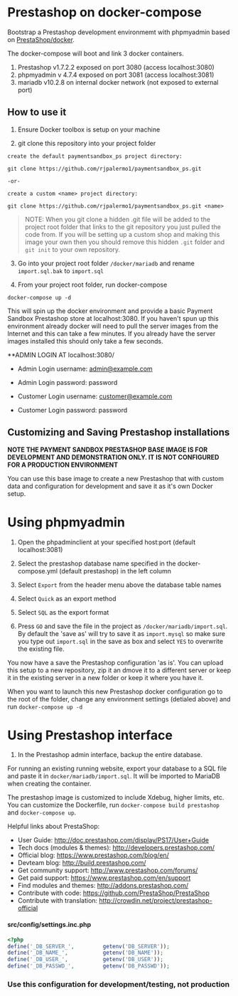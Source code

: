 # Prestashop on docker-compose

Bootstrap a Prestashop development environmemt with phpmyadmin based on  [PrestaShop/docker](https://github.com/PrestaShop/docker).

The docker-compose will boot and link 3 docker containers.

1.  Prestashop v1.7.2.2 exposed on port 3080  (access localhost:3080)
2.  phpmyadmin v 4.7.4 exposed on port 3081 (access localhost:3081)
3.  mariadb v10.2.8 on internal docker network (not exposed to external port)

## How to use it

1.  Ensure Docker toolbox is setup on your machine

2.  git clone this repository into your project folder
```
create the default paymentsandbox_ps project directory:

git clone https://github.com/rjpalermo1/paymentsandbox_ps.git

-or-

create a custom <name> project directory:

git clone https://github.com/rjpalermo1/paymentsandbox_ps.git <name>

```

> NOTE:  When you git clone a hidden .git file will be added to the project root folder that links to the git repository you just pulled the code from.  If you will be setting up a custom shop and making this image your own then you should remove this hidden `.git` folder and `git init` to your own repository.

3.  Go into your project root folder `/docker/mariadb` and rename `import.sql.bak` to `import.sql`

4.  From your project root folder, run docker-compose

```
docker-compose up -d
```

This will spin up the docker environment and provide a basic Payment Sandbox Prestashop store at localhost:3080.  If you haven't spun up this environment already docker will need to pull the server images from the Internet and this can take a few minutes.  If you already have the server images installed this should only take a few seconds.

**ADMIN LOGIN AT localhost:3080/
* Admin Login username:  admin@example.com
* Admin Login password: password

* Customer Login username: customer@example.com
* Customer Login password: password

## Customizing and Saving Prestashop installations

**NOTE THE PAYMENT SANDBOX PRESTASHOP BASE IMAGE IS FOR DEVELOPMENT AND DEMONSTRATION ONLY.  IT IS NOT CONFIGURED FOR A PRODUCTION ENVIRONMENT**

You can use this base image to create a new Prestashop that with custom data and configuration for development and save it as it's own Docker setup.

# Using phpmyadmin

1.  Open the phpadminclient at your specified host:port (default localhost:3081)

2.  Select the prestashop database name specified in the docker-compose.yml (default prestashop) in the left column

3.  Select `Export` from the header menu above the database table names

4.  Select `Quick` as an export method

5.  Select `SQL` as the export format

6.  Press `GO` and save the file in the project as `/docker/mariadb/import.sql`.  By default the 'save as' will try to save it as `import.mysql` so make sure you type out `import.sql` in the save as box and select `YES` to overwrite the existing file.

You now have a save the Prestashop configuration 'as is'.  You can upload this setup to a new repository, zip it an dmove it to a different server or keep it in the existing server in a new folder or keep it where you have it.

When you want to launch this new Prestashop docker configuration go to the root of the folder, change any environment settings (detialed above) and run `docker-compose up -d`


# Using Prestashop interface

1.  In the Prestashop admin interface, backup the entire database.

For running an existing running website, export your database to a SQL file and paste it in `docker/mariadb/import.sql`. It will be imported to MariaDB when creating the container.

The prestashop image is customized to include Xdebug, higher limits, etc. You can customize the Dockerfile, run `docker-compose build prestashop` and `docker-compose up`.


Helpful links about PrestaShop:

* User Guide: http://doc.prestashop.com/display/PS17/User+Guide
* Tech docs (modules & themes): http://developers.prestashop.com/
* Official blog: https://www.prestashop.com/blog/en/
* Devteam blog: http://build.prestashop.com/
* Get community support: http://www.prestashop.com/forums/
* Get paid support: https://www.prestashop.com/en/support
* Find modules and themes: http://addons.prestashop.com/
* Contribute with code: https://github.com/PrestaShop/PrestaShop
* Contribute with translation: http://crowdin.net/project/prestashop-official


#### src/config/settings.inc.php
```php
<?php
define('_DB_SERVER_',         getenv('DB_SERVER'));
define('_DB_NAME_',           getenv('DB_NAME'));
define('_DB_USER_',           getenv('DB_USER'));
define('_DB_PASSWD_',         getenv('DB_PASSWD'));
```

### Use this configuration for development/testing, not production